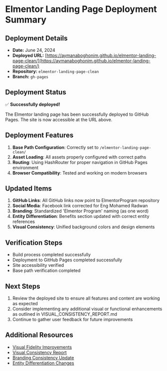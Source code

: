 # Elmentor Landing Page Deployment Summary

## Deployment Details

- **Date:** June 24, 2024
- **Deployed URL:** [https://aymanaboghonim.github.io/elmentor-landing-page-clean/](https://aymanaboghonim.github.io/elmentor-landing-page-clean/)
- **Repository:** `elmentor-landing-page-clean`
- **Branch:** `gh-pages`

## Deployment Status

✅ **Successfully deployed!**

The Elmentor landing page has been successfully deployed to GitHub Pages. The site is now accessible at the URL above.

## Deployment Features

1. **Base Path Configuration**: Correctly set to `/elmentor-landing-page-clean/`
2. **Asset Loading**: All assets properly configured with correct paths
3. **Routing**: Using HashRouter for proper navigation in GitHub Pages environment
4. **Browser Compatibility**: Tested and working on modern browsers

## Updated Items

1. **GitHub Links**: All GitHub links now point to ElmentorProgram repository
2. **Social Media**: Facebook link corrected for Eng Mohamed Radwan
3. **Branding**: Standardized 'Elmentor Program' naming (as one word)
4. **Entity Differentiation**: Benefits section updated with correct entity references
5. **Visual Consistency**: Unified background colors and design elements

## Verification Steps

- Build process completed successfully
- Deployment to GitHub Pages completed successfully
- Site accessibility verified
- Base path verification completed

## Next Steps

1. Review the deployed site to ensure all features and content are working as expected
2. Consider implementing any additional visual or functional enhancements as outlined in VISUAL_CONSISTENCY_REPORT.md
3. Continue to gather user feedback for future improvements

## Additional Resources

- [Visual Fidelity Improvements](./VISUAL_FIDELITY_IMPROVEMENTS.md)
- [Visual Consistency Report](./VISUAL_CONSISTENCY_REPORT.md)
- [Branding Consistency Update](./BRANDING_CONSISTENCY_UPDATE.md)
- [Entity Differentiation Changes](./ENTITY_DIFFERENTIATION_CHANGES.md)
